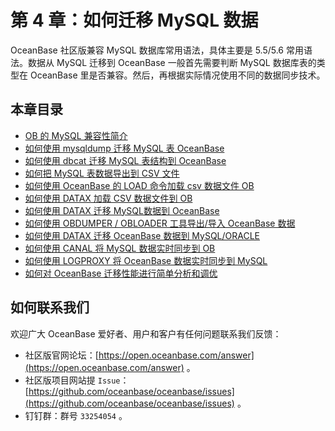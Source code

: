 # 第 4 章：如何迁移 MySQL 数据

OceanBase 社区版兼容 MySQL 数据库常用语法，具体主要是 5.5/5.6 常用语法。数据从 MySQL 迁移到 OceanBase 一般首先需要判断 MySQL 数据库表的类型在 OceanBase 里是否兼容。然后，再根据实际情况使用不同的数据同步技术。

## 本章目录

+ [OB 的 MySQL 兼容性简介](4.1.md)
+ [如何使用 mysqldump 迁移 MySQL 表 OceanBase](4.2.md)
+ [如何使用 dbcat 迁移 MySQL 表结构到 OceanBase](4.3.md)
+ [如何把 MySQL 表数据导出到 CSV 文件](4.4.md)
+ [如何使用 OceanBase 的 LOAD 命令加载 csv 数据文件 OB](4.5.md)
+ [如何使用 DATAX 加载 CSV 数据文件到 OB](4.6.md)
+ [如何使用 DATAX 迁移 MySQL数据到 OceanBase](4.7.md)
+ [如何使用 OBDUMPER / OBLOADER 工具导出/导入 OceanBase 数据](4.8.md)
+ [如何使用 DATAX 迁移 OceanBase 数据到 MySQL/ORACLE](4.9.md)
+ [如何使用 CANAL 将 MySQL 数据实时同步到 OB](4.10.md)
+ [如何使用 LOGPROXY 将 OceanBase 数据实时同步到 MySQL](4.11.md)
+ [如何对 OceanBase 迁移性能进行简单分析和调优](4.12.md)

## 如何联系我们

欢迎广大 OceanBase 爱好者、用户和客户有任何问题联系我们反馈：

+ 社区版官网论坛：[https://open.oceanbase.com/answer](https://open.oceanbase.com/answer) 。
+ 社区版项目网站提 `Issue`：[https://github.com/oceanbase/oceanbase/issues](https://github.com/oceanbase/oceanbase/issues) 。
+ 钉钉群：群号 `33254054` 。